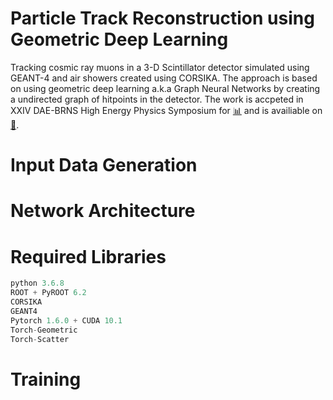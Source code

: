 # Particle Track Reconstruction using Geometric Deep Learning

Tracking cosmic ray muons in a 3-D Scintillator detector simulated using GEANT-4 and air showers created using CORSIKA. The approach is based on using geometric deep learning a.k.a Graph Neural Networks by creating a undirected graph of hitpoints in the detector. The work is accpeted in XXIV DAE-BRNS High Energy Physics Symposium for [:bar_chart:](https://www.niser.ac.in/daehep2020/posters.php) and is availiable on [:page_facing_up:](https://arxiv.org/abs/2012.08515). 


# Input Data Generation




# Network Architecture


# Required Libraries
```js
python 3.6.8
ROOT + PyROOT 6.2
CORSIKA 
GEANT4
Pytorch 1.6.0 + CUDA 10.1
Torch-Geometric
Torch-Scatter
```

# Training


